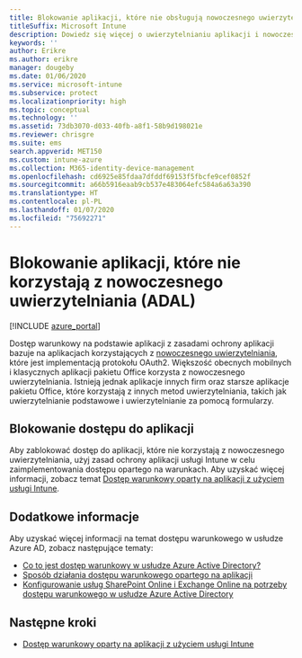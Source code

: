 ```yaml
---
title: Blokowanie aplikacji, które nie obsługują nowoczesnego uwierzytelniania, przy użyciu usługi Intune
titleSuffix: Microsoft Intune
description: Dowiedz się więcej o uwierzytelnianiu aplikacji i nowoczesnym uwierzytelnianiu (ADAL) przy użyciu usługi Microsoft Intune.
keywords: ''
author: Erikre
ms.author: erikre
manager: dougeby
ms.date: 01/06/2020
ms.service: microsoft-intune
ms.subservice: protect
ms.localizationpriority: high
ms.topic: conceptual
ms.technology: ''
ms.assetid: 73db3070-d033-40fb-a8f1-58b9d198021e
ms.reviewer: chrisgre
ms.suite: ems
search.appverid: MET150
ms.custom: intune-azure
ms.collection: M365-identity-device-management
ms.openlocfilehash: cd6925e85fdaa7dfddf69153f5fbcfe9cef0852f
ms.sourcegitcommit: a66b5916eaab9cb537e483064efc584a6a63a390
ms.translationtype: HT
ms.contentlocale: pl-PL
ms.lasthandoff: 01/07/2020
ms.locfileid: "75692271"
---
```

# <a name="block-apps-that-dont-use-modern-authentication-adal"></a>Blokowanie aplikacji, które nie korzystają z nowoczesnego uwierzytelniania (ADAL)

[!INCLUDE [azure_portal](../includes/azure_portal.md)]

Dostęp warunkowy na podstawie aplikacji z zasadami ochrony aplikacji bazuje na aplikacjach korzystających z [nowoczesnego uwierzytelniania](https://support.office.com/article/Using-Office-365-modern-authentication-with-Office-clients-776c0036-66fd-41cb-8928-5495c0f9168a), które jest implementacją protokołu OAuth2. Większość obecnych mobilnych i klasycznych aplikacji pakietu Office korzysta z nowoczesnego uwierzytelniania. Istnieją jednak aplikacje innych firm oraz starsze aplikacje pakietu Office, które korzystają z innych metod uwierzytelniania, takich jak uwierzytelnianie podstawowe i uwierzytelnianie za pomocą formularzy.

## <a name="block-access-to-apps"></a>Blokowanie dostępu do aplikacji

Aby zablokować dostęp do aplikacji, które nie korzystają z nowoczesnego uwierzytelniania, użyj zasad ochrony aplikacji usługi Intune w celu zaimplementowania dostępu opartego na warunkach. Aby uzyskać więcej informacji, zobacz temat [Dostęp warunkowy oparty na aplikacji z użyciem usługi Intune](app-based-conditional-access-intune.md).

## <a name="additional-information"></a>Dodatkowe informacje

Aby uzyskać więcej informacji na temat dostępu warunkowego w usłudze Azure AD, zobacz następujące tematy:
- [Co to jest dostęp warunkowy w usłudze Azure Active Directory?](https://docs.microsoft.com/azure/active-directory/conditional-access/overview)
- [Sposób działania dostępu warunkowego opartego na aplikacji](app-based-conditional-access-intune.md#how-app-based-conditional-access-works)
- [Konfigurowanie usług SharePoint Online i Exchange Online na potrzeby dostępu warunkowego w usłudze Azure Active Directory](https://docs.microsoft.com/azure/active-directory/conditional-access/conditional-access-for-exo-and-spo)

## <a name="next-steps"></a>Następne kroki

- [Dostęp warunkowy oparty na aplikacji z użyciem usługi Intune](app-based-conditional-access-intune.md)
